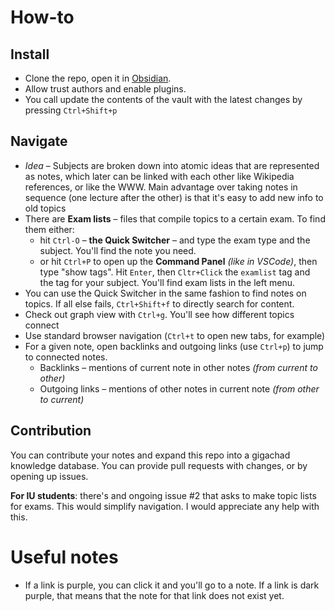 # How-to
## Install
- Clone the repo, open it in [Obsidian](https://obsidian.md/).
- Allow trust authors and enable plugins.
- You call update the contents of the vault with the latest changes by pressing `Ctrl+Shift+p`
## Navigate
- *Idea* – Subjects are broken down into atomic ideas that are represented as notes, which later can be linked with each other like Wikipedia references, or like the WWW. Main advantage over taking notes in sequence (one lecture after the other) is that it's easy to add new info to old topics
- There are **Exam lists** – files that compile topics to a certain exam. To find them either:
	- hit `Ctrl-O` – **the Quick Switcher** – and type the exam type and the subject. You'll find the note you need. 
	- or hit `Ctrl+P` to open up the **Command Panel** *(like in VSCode)*, then type "show tags". Hit `Enter`, then `Cltr+Click` the `examlist` tag and the tag for your subject. You'll find exam lists in the left menu.
- You can use the Quick Switcher in the same fashion to find notes on topics. If all else fails, `Ctrl+Shift+f` to directly search for content.
- Check out graph view with `Ctrl+g`. You'll see how different topics connect
- Use standard browser navigation (`Ctrl+t` to open new tabs, for example)
- For a given note, open backlinks and outgoing links (use `Ctrl+p`) to jump to connected notes. 
	- Backlinks – mentions of current note in other notes *(from current to other)*
	- Outgoing links – mentions of other notes in current note *(from other to current)*
## Contribution
You can contribute your notes and expand this repo into a gigachad knowledge database. You can provide pull requests with changes, or by opening up issues.

**For IU students**: there's and ongoing issue #2 that asks to make topic lists for exams. This would simplify navigation. I would appreciate any help with this.
# Useful notes
- If a link is purple, you can click it and you'll go to a note. If a link is dark purple, that means that the note for that link does not exist yet.